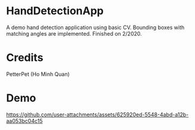# HandDetectionApp
A demo hand detection application using basic CV. Bounding boxes with matching angles are implemented. Finished on 2/2020.

# Credits
PetterPet (Ho Minh Quan)

# Demo
https://github.com/user-attachments/assets/625920ed-5548-4abd-a12b-aa053bc04c15
